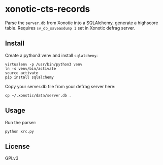 # xonotic-cts-records

Parse the `server.db` from Xonotic into a SQLAlchemy, generate a highscore table.  Requires `sv_db_saveasdump 1` set in Xonotic defrag server.

## Install

Create a python3 venv and install `sqlalchemy`:

```
virtualenv -p /usr/bin/python3 venv
ln -s venv/bin/activate
source activate
pip install sqlalchemy
```

Copy your server.db file from your defrag server here:

```
cp ~/.xonotic/data/server.db .
```

## Usage


Run the parser:

```
python xrc.py
```

## License

GPLv3